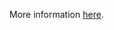 More information [here](https://docs.prismacloud.io/en/enterprise-edition/policy-reference/ansible-policies/ansible-compute-policies/ansible-6).
